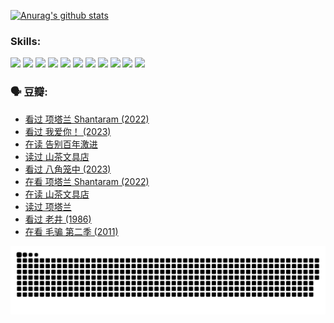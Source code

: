 
[![Anurag's github stats](https://github-readme-stats.vercel.app/api?username=w940853815)](https://github.com/anuraghazra/github-readme-stats)

### Skills:

<code><img height="32" src="https://cdn.jsdelivr.net/npm/simple-icons@v5/icons/python.svg"></code>
<code><img height="32" src="https://cdn.jsdelivr.net/npm/simple-icons@v5/icons/javascript.svg"></code>
<code><img height="32" src="https://cdn.jsdelivr.net/npm/simple-icons@v5/icons/django.svg"></code>
<code><img height="32" src="https://cdn.jsdelivr.net/npm/simple-icons@v5/icons/flask.svg"></code>
<code><img height="32" src="https://cdn.jsdelivr.net/npm/simple-icons@v5/icons/vuetify.svg"></code>
<code><img height="32" src="https://cdn.jsdelivr.net/npm/simple-icons@v5/icons/git.svg"></code>
<code><img height="32" src="https://cdn.jsdelivr.net/npm/simple-icons@v5/icons/docker.svg"></code>
<code><img height="32" src="https://cdn.jsdelivr.net/npm/simple-icons@v5/icons/postgresql.svg"></code>
<code><img height="32" src="https://cdn.jsdelivr.net/npm/simple-icons@v5/icons/elasticsearch.svg"></code>
<code><img height="32" src="https://cdn.jsdelivr.net/npm/simple-icons@v5/icons/macos.svg"></code>
<code><img height="32" src="https://cdn.jsdelivr.net/npm/simple-icons@v5/icons/linux.svg"></code>

### 🗣 豆瓣:

<!-- DOUBAN-ACTIVITIES:START -->
- [看过 项塔兰 Shantaram‎ (2022)](https://www.douban.com/people/136069238/status/4387849946/?_i=96263378)
- [看过 我爱你！‎ (2023)](https://www.douban.com/people/136069238/status/4385556252/?_i=96263378)
- [在读 告别百年激进](https://www.douban.com/people/136069238/status/4374953075/?_i=96263378)
- [读过 山茶文具店](https://www.douban.com/people/136069238/status/4374952154/?_i=96263378)
- [看过 八角笼中‎ (2023)](https://www.douban.com/people/136069238/status/4367541707/?_i=96263378)
- [在看 项塔兰 Shantaram‎ (2022)](https://www.douban.com/people/136069238/status/4365497032/?_i=96263378)
- [在读 山茶文具店](https://www.douban.com/people/136069238/status/4364620725/?_i=96263378)
- [读过 项塔兰](https://www.douban.com/people/136069238/status/4364620288/?_i=96263378)
- [看过 老井‎ (1986)](https://www.douban.com/people/136069238/status/4362366672/?_i=96263378)
- [在看 毛骗 第二季‎ (2011)](https://www.douban.com/people/136069238/status/4355752869/?_i=96263378)
<!-- DOUBAN-ACTIVITIES:END -->


![Snake animation](https://raw.githubusercontent.com/w940853815/w940853815/output/github-contribution-grid-snake.svg)

<!--
**w940853815/w940853815** is a ✨ _special_ ✨ repository because its `README.md` (this file) appears on your GitHub profile.

Here are some ideas to get you started:

- 🔭 I’m currently working on ...
- 🌱 I’m currently learning ...
- 👯 I’m looking to collaborate on ...
- 🤔 I’m looking for help with ...
- 💬 Ask me about ...
- 📫 How to reach me: ...
- 😄 Pronouns: ...
- ⚡ Fun fact: ...
-->
